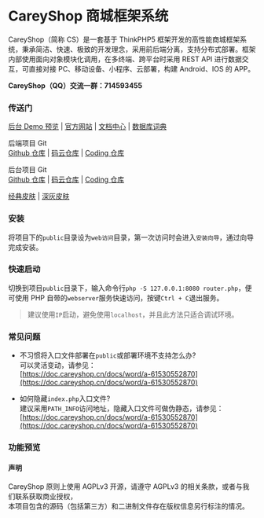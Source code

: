 CareyShop 商城框架系统
===============
CareyShop（简称 CS）是一套基于 ThinkPHP5 框架开发的高性能商城框架系统，秉承简洁、快速、极致的开发理念，采用前后端分离，支持分布式部署。框架内部使用面向对象模块化调用，在多终端、跨平台时采用 REST API 进行数据交互，可直接对接 PC、移动设备、小程序、云部署，构建 Android、IOS 的 APP。

**CareyShop（QQ）交流一群：714593455**

### 传送门
[后台 Demo 预览](https://demo.careyshop.cn/admin "后台 Demo 预览") | [官方网站](https://www.careyshop.cn "CareyShop官方网站") | [文档中心](https://doc.careyshop.cn "CareyShop文档中心") | [数据库词典](https://doc.careyshop.cn/docs/data_dict "数据库词典")

后端项目 Git  
[Github 仓库](https://github.com/dnyz520/careyshop "Github 仓库") | [码云仓库](https://gitee.com/careyshop/careyshop "码云仓库") | [Coding 仓库](https://e.coding.net/careyshop/careyshop.git "Coding 仓库")

后台项目 Git  
[Github 仓库](https://github.com/dnyz520/careyshop-admin "Github 仓库") | [码云仓库](https://gitee.com/careyshop/careyshop-admin "码云仓库") | [Coding 仓库](https://e.coding.net/careyshop/careyshop-admin.git "Coding 仓库")

[经典皮肤](../docs/PREVIEW-WHITE.md) | [深灰皮肤](../docs/PREVIEW-GRAY.md)

### 安装
将项目下的`public`目录设为`web访问`目录，第一次访问时会进入`安装向导`，通过向导完成安装。

### 快速启动
切换到项目`public`目录下，输入命令行`php -S 127.0.0.1:8080 router.php`，便可使用 PHP 自带的`webserver`服务快速访问，按键`Ctrl + C`退出服务。

> 建议使用`IP`启动，避免使用`localhost`，并且此方法只适合调试环境。

### 常见问题
- 不习惯将入口文件部署在`public`或部署环境不支持怎么办?  
可以灵活变动，请参见：  
[https://doc.careyshop.cn/docs/word/a-61530552870](https://doc.careyshop.cn/docs/word/a-61530552870)

- 如何隐藏`index.php`入口文件?  
建议采用`PATH_INFO`访问地址，隐藏入口文件可做伪静态，请参见：  
[https://doc.careyshop.cn/docs/word/a-61530552870](https://doc.careyshop.cn/docs/word/a-61530552870)

### 功能预览

#### 声明
CareyShop 原则上使用 AGPLv3 开源，请遵守 AGPLv3 的相关条款，或者与我们联系获取商业授权，   
本项目包含的源码（包括第三方）和二进制文件存在版权信息另行标注的情况。
